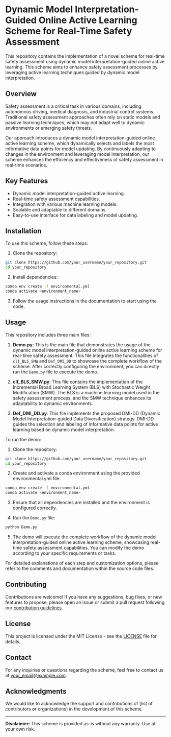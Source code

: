 # Dynamic Model Interpretation-Guided Online Active Learning Scheme for Real-Time Safety Assessment

This repository contains the implementation of a novel scheme for real-time safety assessment using dynamic model interpretation-guided online active learning. This scheme aims to enhance safety assessment processes by leveraging active learning techniques guided by dynamic model interpretation.

## Overview

Safety assessment is a critical task in various domains, including autonomous driving, medical diagnosis, and industrial control systems. Traditional safety assessment approaches often rely on static models and passive learning techniques, which may not adapt well to dynamic environments or emerging safety threats. 

Our approach introduces a dynamic model interpretation-guided online active learning scheme, which dynamically selects and labels the most informative data points for model updating. By continuously adapting to changes in the environment and leveraging model interpretation, our scheme enhances the efficiency and effectiveness of safety assessment in real-time scenarios.

## Key Features

- Dynamic model interpretation-guided active learning.
- Real-time safety assessment capabilities.
- Integration with various machine learning models.
- Scalable and adaptable to different domains.
- Easy-to-use interface for data labeling and model updating.

## Installation

To use this scheme, follow these steps:

1. Clone the repository:

```bash
git clone https://github.com/your_username/your_repository.git
cd your_repository
```

2. Install dependencies:

```bash
conda env create -f environmental.yml
conda activate <environment_name>
```

3. Follow the usage instructions in the documentation to start using the code.

## Usage

This repository includes three main files:

1. **Demo.py**: This is the main file that demonstrates the usage of the dynamic model interpretation-guided online active learning scheme for real-time safety assessment. This file integrates the functionalities of `clf_BLS_SMW` and `Def_DMI_DD` to showcase the complete workflow of the scheme. After correctly configuring the environment, you can directly run the `Demo.py` file to execute the demo.

2. **clf_BLS_SMW.py**: This file contains the implementation of the Incremental Broad Learning System (BLS) with Stochastic Weight Modification (SMW). The BLS is a machine learning model used in the safety assessment process, and the SMW technique enhances its adaptability to dynamic environments.

3. **Def_DMI_DD.py**: This file implements the proposed DMI-DD (Dynamic Model Interpretation-guided Data Diversification) strategy. DMI-DD guides the selection and labeling of informative data points for active learning based on dynamic model interpretation.

To run the demo:

1. Clone the repository:

```bash
git clone https://github.com/your_username/your_repository.git
cd your_repository
```

2. Create and activate a conda environment using the provided environmental.yml file:

```bash
conda env create -f environmental.yml
conda activate <environment_name>
```

3. Ensure that all dependencies are installed and the environment is configured correctly.

4. Run the `Demo.py` file:

```bash
python Demo.py
```

5. The demo will execute the complete workflow of the dynamic model interpretation-guided online active learning scheme, showcasing real-time safety assessment capabilities. You can modify the demo according to your specific requirements or tasks.

For detailed explanations of each step and customization options, please refer to the comments and documentation within the source code files.

## Contributing

Contributions are welcome! If you have any suggestions, bug fixes, or new features to propose, please open an issue or submit a pull request following our [contribution guidelines](CONTRIBUTING.md).

## License

This project is licensed under the MIT License - see the [LICENSE](LICENSE) file for details.

## Contact

For any inquiries or questions regarding the scheme, feel free to contact us at [your_email@example.com](mailto:your_email@example.com).

## Acknowledgments

We would like to acknowledge the support and contributions of [list of contributors or organizations] in the development of this scheme.

---

**Disclaimer:** This scheme is provided as-is without any warranty. Use at your own risk.
